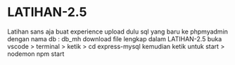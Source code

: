 # LATIHAN-2.5
Latihan sans aja buat experience  upload dulu sql yang baru ke phpmyadmin dengan nama db : db_mh  download file lengkap dalam LATIHAN-2.5 buka vscode > terminal > ketik > cd express-mysql kemudian ketik untuk start > nodemon npm start
